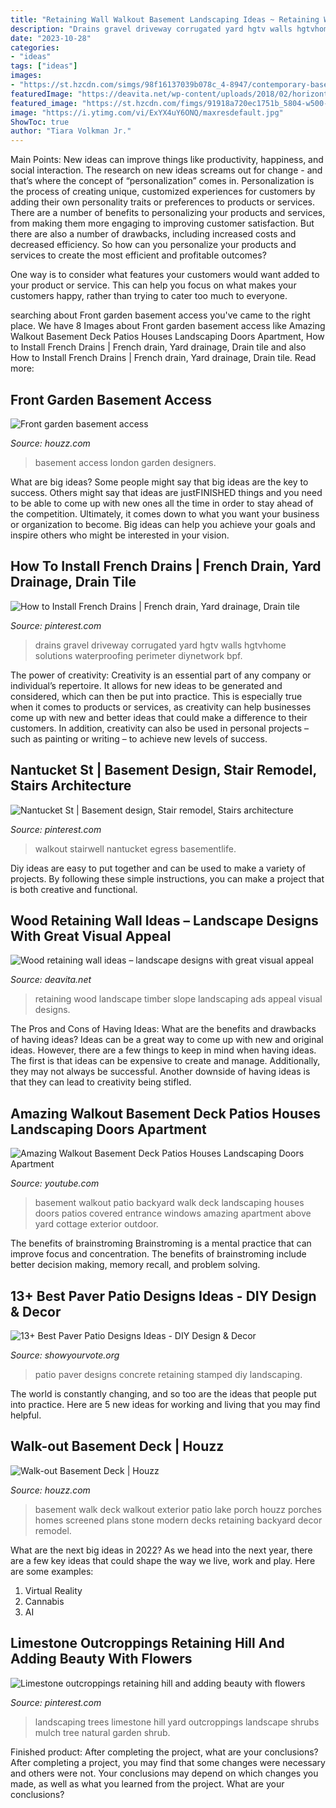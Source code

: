 ```yaml
---
title: "Retaining Wall Walkout Basement Landscaping Ideas ~ Retaining Wood Landscape Timber Slope Landscaping Ads Appeal Visual Designs"
description: "Drains gravel driveway corrugated yard hgtv walls hgtvhome solutions waterproofing perimeter diynetwork bpf"
date: "2023-10-28"
categories:
- "ideas"
tags: ["ideas"]
images:
- "https://st.hzcdn.com/simgs/98f16137039b078c_4-8947/contemporary-basement.jpg"
featuredImage: "https://deavita.net/wp-content/uploads/2018/02/horizontal-wall-landscaping-timber-slope-garden.jpg"
featured_image: "https://st.hzcdn.com/fimgs/91918a720ec1751b_5804-w500-h400-b0-p0--exterior.jpg"
image: "https://i.ytimg.com/vi/ExYX4uY6ONQ/maxresdefault.jpg"
ShowToc: true
author: "Tiara Volkman Jr."
---
```



Main Points: New ideas can improve things like productivity, happiness, and social interaction.
The research on new ideas screams out for change - and that’s where the concept of “personalization” comes in. Personalization is the process of creating unique, customized experiences for customers by adding their own personality traits or preferences to products or services.
There are a number of benefits to personalizing your products and services, from making them more engaging to improving customer satisfaction. But there are also a number of drawbacks, including increased costs and decreased efficiency. So how can you personalize your products and services to create the most efficient and profitable outcomes?

One way is to consider what features your customers would want added to your product or service. This can help you focus on what makes your customers happy, rather than trying to cater too much to everyone.

	

		
searching about Front garden basement access you've came to the right place. We have 8 Images about Front garden basement access like Amazing Walkout Basement Deck Patios Houses Landscaping Doors Apartment, How to Install French Drains | French drain, Yard drainage, Drain tile and also How to Install French Drains | French drain, Yard drainage, Drain tile. Read more:
		
    
## Front Garden Basement Access

<img loading=lazy src="https://st.hzcdn.com/simgs/98f16137039b078c_4-8947/contemporary-basement.jpg" onerror="this.onerror=null;this.src='https://tse3.mm.bing.net/th?id=OIP.lJkvpS2Kj3zatJioCbyZ8AAAAA&amp;pid=15.1';" alt="Front garden basement access">

_Source: houzz.com_

>basement access london garden designers. 

	

What are big ideas?
Some people might say that big ideas are the key to success. Others might say that ideas are justFINISHED things and you need to be able to come up with new ones all the time in order to stay ahead of the competition. Ultimately, it comes down to what you want your business or organization to become. Big ideas can help you achieve your goals and inspire others who might be interested in your vision.

    
## How To Install French Drains | French Drain, Yard Drainage, Drain Tile

<img loading=lazy src="https://i.pinimg.com/736x/8d/36/7b/8d367b1e3cfb6c64790223e67a562789--drainage-pipe-french-drain.jpg" onerror="this.onerror=null;this.src='https://tse4.mm.bing.net/th?id=OIP.b_YXca04ImZ_ifKncGQJ8QHaFj&amp;pid=15.1';" alt="How to Install French Drains | French drain, Yard drainage, Drain tile">

_Source: pinterest.com_

>drains gravel driveway corrugated yard hgtv walls hgtvhome solutions waterproofing perimeter diynetwork bpf. 

	

The power of creativity:
Creativity is an essential part of any company or individual’s repertoire. It allows for new ideas to be generated and considered, which can then be put into practice. This is especially true when it comes to products or services, as creativity can help businesses come up with new and better ideas that could make a difference to their customers. In addition, creativity can also be used in personal projects – such as painting or writing – to achieve new levels of success.

    
## Nantucket St | Basement Design, Stair Remodel, Stairs Architecture

<img loading=lazy src="https://i.pinimg.com/736x/44/99/f4/4499f4ba47e20c6248676f6b0fca266c.jpg" onerror="this.onerror=null;this.src='https://tse3.mm.bing.net/th?id=OIP.hqXuo9R9fInS8guCd6N6_QHaFj&amp;pid=15.1';" alt="Nantucket St | Basement design, Stair remodel, Stairs architecture">

_Source: pinterest.com_

>walkout stairwell nantucket egress basementlife. 

	

Diy ideas are easy to put together and can be used to make a variety of projects. By following these simple instructions, you can make a project that is both creative and functional.

    
## Wood Retaining Wall Ideas – Landscape Designs With Great Visual Appeal

<img loading=lazy src="https://deavita.net/wp-content/uploads/2018/02/horizontal-wall-landscaping-timber-slope-garden.jpg" onerror="this.onerror=null;this.src='https://tse1.mm.bing.net/th?id=OIP.vZH7IcmNog81FIVFT1zJbAHaFj&amp;pid=15.1';" alt="Wood retaining wall ideas – landscape designs with great visual appeal">

_Source: deavita.net_

>retaining wood landscape timber slope landscaping ads appeal visual designs. 

	

The Pros and Cons of Having Ideas: What are the benefits and drawbacks of having ideas?
Ideas can be a great way to come up with new and original ideas. However, there are a few things to keep in mind when having ideas. The first is that ideas can be expensive to create and manage. Additionally, they may not always be successful. Another downside of having ideas is that they can lead to creativity being stifled.

    
## Amazing Walkout Basement Deck Patios Houses Landscaping Doors Apartment

<img loading=lazy src="https://i.ytimg.com/vi/ExYX4uY6ONQ/maxresdefault.jpg" onerror="this.onerror=null;this.src='https://tse1.mm.bing.net/th?id=OIP.pwtqJ-GQ9RubsXKFA3CzJQHaEK&amp;pid=15.1';" alt="Amazing Walkout Basement Deck Patios Houses Landscaping Doors Apartment">

_Source: youtube.com_

>basement walkout patio backyard walk deck landscaping houses doors patios covered entrance windows amazing apartment above yard cottage exterior outdoor. 

	

The benefits of brainstroming
Brainstroming is a mental practice that can improve focus and concentration. The benefits of brainstroming include better decision making, memory recall, and problem solving.

    
## 13+ Best Paver Patio Designs Ideas - DIY Design &amp; Decor

<img loading=lazy src="https://showyourvote.org/wp-content/uploads/2017/04/Stamped-Concrete-Patio-with-Landscaping-Wall-Retaining-Wall-pinterest.com_.jpg" onerror="this.onerror=null;this.src='https://tse1.mm.bing.net/th?id=OIP.gVVTB2ByNraV74ClKIqH2wHaJ3&amp;pid=15.1';" alt="13+ Best Paver Patio Designs Ideas - DIY Design &amp; Decor">

_Source: showyourvote.org_

>patio paver designs concrete retaining stamped diy landscaping. 

	

The world is constantly changing, and so too are the ideas that people put into practice. Here are 5 new ideas for working and living that you may find helpful.

    
## Walk-out Basement Deck | Houzz

<img loading=lazy src="https://st.hzcdn.com/fimgs/91918a720ec1751b_5804-w500-h400-b0-p0--exterior.jpg" onerror="this.onerror=null;this.src='https://tse4.mm.bing.net/th?id=OIP.0kpCeLPeoNmH4c93OfLwRgHaF7&amp;pid=15.1';" alt="Walk-out Basement Deck | Houzz">

_Source: houzz.com_

>basement walk deck walkout exterior patio lake porch houzz porches homes screened plans stone modern decks retaining backyard decor remodel. 

	

What are the next big ideas in 2022?
As we head into the next year, there are a few key ideas that could shape the way we live, work and play. Here are some examples: 
1. Virtual Reality 
2. Cannabis 
3. AI 

    
## Limestone Outcroppings Retaining Hill And Adding Beauty With Flowers

<img loading=lazy src="https://s-media-cache-ak0.pinimg.com/736x/7e/4a/7e/7e4a7e694df914a288550977e96545e4--trees-and-shrubs-flower-tree.jpg" onerror="this.onerror=null;this.src='https://tse4.mm.bing.net/th?id=OIP.bwF4kA9P3j_PGjc6zk9X0QHaFj&amp;pid=15.1';" alt="Limestone outcroppings retaining hill and adding beauty with flowers">

_Source: pinterest.com_

>landscaping trees limestone hill yard outcroppings landscape shrubs mulch tree natural garden shrub. 

	

Finished product: After completing the project, what are your conclusions?
After completing a project, you may find that some changes were necessary and others were not. Your conclusions may depend on which changes you made, as well as what you learned from the project. What are your conclusions?

